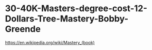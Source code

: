 # 30-40K-Masters-degree-cost-12-Dollars-Tree-Mastery-Bobby-Greende
https://en.wikipedia.org/wiki/Mastery_(book)
